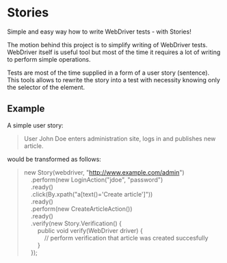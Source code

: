 Stories
=======

Simple and easy way how to write WebDriver tests - with Stories!

The motion behind this project is to simplify writing of WebDriver tests. WebDriver itself is useful tool but most of the time it requires a lot of writing to perform simple operations.

Tests are most of the time supplied in a form of a user story (sentence). This tools allows to rewrite the story into a test with necessity knowing only the selector of the element.

Example
-------

A simple user story:

> User John Doe enters administration site, logs in and publishes new article.

would be transformed as follows:

> new Story(webdriver, "http://www.example.com/admin")  
> &nbsp;&nbsp;&nbsp;&nbsp;.perform(new LoginAction("jdoe", "password")  
> &nbsp;&nbsp;&nbsp;&nbsp;.ready()  
> &nbsp;&nbsp;&nbsp;&nbsp;.click(By.xpath("a[text()='Create article']"))  
> &nbsp;&nbsp;&nbsp;&nbsp;.ready()  
> &nbsp;&nbsp;&nbsp;&nbsp;.perform(new CreateArticleAction())  
> &nbsp;&nbsp;&nbsp;&nbsp;.ready()  
> &nbsp;&nbsp;&nbsp;&nbsp;.verify(new Story.Verification() {  
> &nbsp;&nbsp;&nbsp;&nbsp;&nbsp;&nbsp;&nbsp;&nbsp;public void verify(WebDriver driver) {  
> &nbsp;&nbsp;&nbsp;&nbsp;&nbsp;&nbsp;&nbsp;&nbsp;&nbsp;&nbsp;&nbsp;&nbsp;// perform verification that article was created succesfully  
> &nbsp;&nbsp;&nbsp;&nbsp;&nbsp;&nbsp;&nbsp;&nbsp;}  
> &nbsp;&nbsp;&nbsp;&nbsp;});
